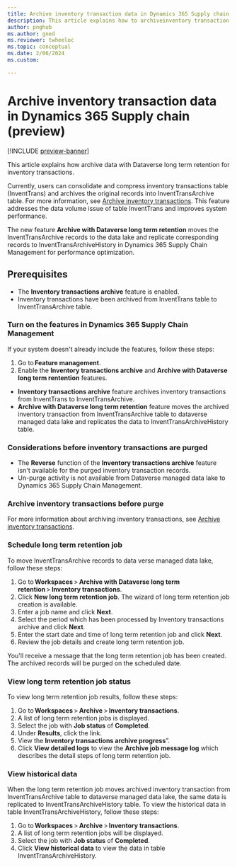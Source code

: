 ```yaml
---
title: Archive inventory transaction data in Dynamics 365 Supply chain (preview)
description: This article explains how to archiveinventory transaction data in Dynamics 365 Supply chain.
author: pnghub
ms.author: gned
ms.reviewer: twheeloc
ms.topic: conceptual
ms.date: 2/06/2024
ms.custom:

---
```

# Archive inventory transaction data in Dynamics 365 Supply chain (preview)

[!INCLUDE [preview-banner](../../../supply-chain/includes/preview-banner.md)]

This article explains how archive data with Dataverse long term retention for inventory transactions.  

Currently, users can consolidate and compress inventory transactions table (InventTrans) and archives the original records into InventTransArchive table. For more information, see [Archive inventory transactions](/supply-chain/inventory/archive-inventory-transactions). This feature addresses the data volume issue of table InventTrans and improves system performance. 

The new feature **Archive with Dataverse long term retention** moves the InventTransArchive records to the data lake and replicate corresponding records to InventTransArchiveHistory in Dynamics 365 Supply 
Chain Management for performance optimization. 

## Prerequisites 
 - The **Inventory transactions archive** feature is enabled.
 - Inventory transactions have been archived from InventTrans table to InventTransArchive table. 

### Turn on the features in Dynamics 365 Supply Chain Management 

If your system doesn't already include the features, follow these steps: 
1. Go to **Feature management**.
2. Enable the **Inventory transactions archive** and **Archive with Dataverse long term rentention** features.  
 - **Inventory transactions archive** feature archives inventory transactions from InventTrans to InventTransArchive. 
 - **Archive with Dataverse long term retention** feature moves the archived inventory transaction from InventTransArchive table to dataverse managed data lake and replicates the data to InventTransArchiveHistory table.

### Considerations before inventory transactions are purged 
 - The **Reverse** function of the **Inventory transactions archive** feature isn't available for the purged inventory transaction records.
 - Un-purge activity is not available from Dataverse managed data lake to Dynamics 365 Supply Chain Management. 

### Archive inventory transactions before purge 

For more information about archiving inventory transactions, see [Archive inventory transactions](supply-chain/inventory/archive-inventory-transactions). 

### Schedule long term retention job 

To move InventTransArchive records to data verse managed data lake, follow these steps: 
1. Go to **Workspaces** > **Archive with Dataverse long term retention** > **Inventory transactions**.
2. Click **New long term retention job**. The wizard of long term retention job creation is available.
3. Enter a job name and click **Next**.
5. Select the period which has been processed by Inventory transactions archive and click **Next**.
6. Enter the start date and time of long term retention job and click **Next**.
7. Review the job details and create long term retention job. 

You'll receive a message that the long term retention job has been created. The archived records will be purged on the scheduled date. 

### View long term retention job status 

To view long term retention job results, follow these steps: 
1. Go to **Workspaces** > **Archive** > **Inventory transactions**.
2. A list of long term retention jobs is displayed.
3. Select the job with **Job status** of **Completed**.
4. Under **Results**, click the link.
5. View the **Inventory transactions archive progress**”.
6. Click **View detailed logs** to view the **Archive job message log** which describes the detail steps of long term retention job. 

### View historical data 

When the long term retention job moves archived inventory transaction from InventTransArchive table to dataverse managed data lake, the same data is replicated to InventTransArchiveHistory table. 
To view the historical data in table InventTransArchiveHistory, follow these steps: 
1. Go to **Workspaces** > **Archive** > **Inventory transactions**.
2. A list of long term retention jobs will be displayed.
3. Select the job with **Job status** of **Completed**.
4. Click **View historical data** to view the data in table InventTransArchiveHistory. 


 

 

 

 

 

